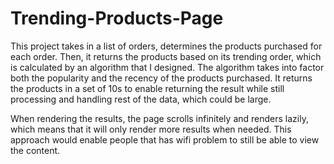 # Trending-Products-Page

This project takes in a list of orders, determines the products purchased for each order. Then, it returns the products based on its trending order, which is calculated by an algorithm that I designed. The algorithm takes into factor both the popularity and the recency of the products purchased. It returns the products in a set of 10s to enable returning the result while still processing and handling rest of the data, which could be large.

When rendering the results, the page scrolls infinitely and renders lazily, which means that it will only render more results when needed. This approach would enable people that has wifi problem to still be able to view the content. 
